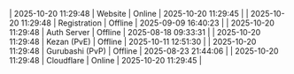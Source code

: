 | 2025-10-20 11:29:48 | Website | Online | 2025-10-20 11:29:45 |
| 2025-10-20 11:29:48 | Registration | Offline | 2025-09-09 16:40:23 |
| 2025-10-20 11:29:48 | Auth Server | Offline | 2025-08-18 09:33:31 |
| 2025-10-20 11:29:48 | Kezan (PvE) | Offline | 2025-10-11 12:51:30 |
| 2025-10-20 11:29:48 | Gurubashi (PvP) | Offline | 2025-08-23 21:44:06 |
| 2025-10-20 11:29:48 | Cloudflare | Online | 2025-10-20 11:29:45 |
